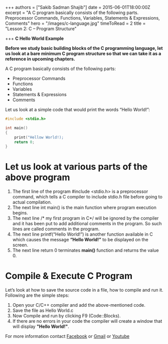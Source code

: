 +++
authors = ["Sakib Sadman Shajib"]
date = 2015-06-01T18:00:00Z
excerpt = "A C program basically consists of the following parts. Preprocessor Commands, Functions, Variables, Statements & Expressions, Comments"
hero = "/images/c-language.jpg"
timeToRead = 2
title = "Lesson 2: C – Program Structure"

+++
**C Hello World Example**

**Before we study basic building blocks of the C programming language, let us look at a bare minimum C program structure so that we can take it as a reference in upcoming chapters.**

A C program basically consists of the following parts:

* Preprocessor Commands
* Functions
* Variables
* Statements & Expressions
* Comments

Let us look at a simple code that would print the words “Hello World!”:
```C
#include <stdio.h>

int main()
{
    print("Hellow World!);
    return 0;
}
```

# Let us look at various parts of the above program

1. The first line of the program #include <stdio.h> is a preprocessor command, which tells a C compiler to include stdio.h file before going to actual compilation.
2. The next line int main() is the main function where program execution begins.
3. The next line /* my first program in C*/ will be ignored by the compiler and it has been put to add additional comments in the program. So such lines are called comments in the program.
4. The next line printf(“Hello World!”) is another function available in C which causes the message **“Hello World!”** to be displayed on the screen.
5. The next line return 0 terminates **main()** function and returns the value 0.

# Compile & Execute C Program

Let’s look at how to save the source code in a file, how to compile and run it. Following are the simple steps:

1. Open your C/C++ compiler and add the above-mentioned code.
2. Save the file as Hello World.c
3. Now Compile and run by clicking F9 (Code::Blocks).
4. If there are no errors in your code the compiler will create a window that will display **"Hello World!"**.

For more information contact [Facebook](http://www.facebook.com/sakibsadmanshajib) or [Gmail](mailto:sakibsadmanshajib@gmail.com) or [Youtube](https://goo.gl/vCiz6f)